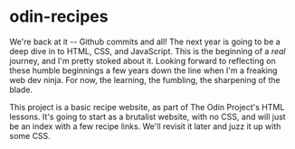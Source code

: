 # odin-recipes

We're back at it -- Github commits and all! The next year is going to be a deep dive in to HTML, CSS, and JavaScript. This is the beginning of a *real* journey, and I'm pretty stoked about it. Looking forward to reflecting on these humble beginnings a few years down the line when I'm a freaking web dev ninja. For now, the learning, the fumbling, the sharpening of the blade. 

This project is a basic recipe website, as part of The Odin Project's HTML lessons. It's going to start as a brutalist website, with no CSS, and will just be an index with a few recipe links. We'll revisit it later and juzz it up with some CSS. 